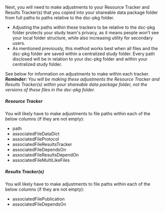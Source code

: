 <!-- File path updates for Resource and Results Trackers -->

Next, you will need to make adjustments to your Resource Tracker and Results Tracker(s) that you copied into your shareable data package folder from full paths to paths relative to the dsc-pkg folder.

* Adjusting the paths within these trackers to be relative to the dsc-pkg folder protects your study team's privacy, as it means people won't see your local folder structure, while also increasing utility for secondary users.
* As mentioned previously, this method works best when all files and the dsc-pkg folder are saved within a centralized study folder. Every path disclosed will be in relation to your dsc-pkg folder and within your centralized study folder.

See below for information on adjustments to make within each tracker. ***Reminder:** You will be making these adjustments the Resource Tracker and Results Tracker(s) within your shareable data package folder, not the versions of these files in the dsc-pkg folder.*

##### Resource Tracker

You will likely have to make adjustments to file paths within each of the below columns (if they are not empty): 

* path
* associatedFileDataDict
* associatedFileProtocol
* associatedFileResultsTracker
* associatedFileDependsOn
* associatedFileResultsDependOn
* associatedFileMultiLikeFiles

##### Results Tracker(s)

You will likely have to make adjustments to file paths within each of the below columns (if they are not empty):

* associatedFilePublication
* associatedFileDependsOn